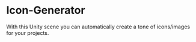 # Icon-Generator

With this Unity scene you can automatically create a tone of icons/images for your projects.
